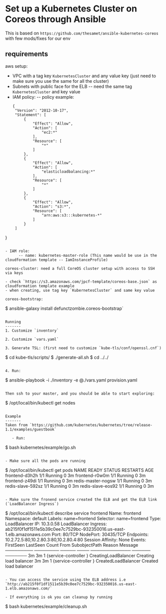 Set up a Kubernetes Cluster on Coreos through Ansible
========================================================================

This is based on `https://github.com/thesamet/ansible-kubernetes-coreos` with few mods/fixes for our env


requirements
------------
aws setup: 

   - VPC with a tag key `KubernetesCluster` and any value key (just need to make sure you use the same for all the cluster)
   - Subnets with public face for the ELB -- need the same tag `KubernetesCluster` and key value
   - IAM policy:
      -- policy example:
      ```
      {
       "Version": "2012-10-17",
       "Statement": [
           {
               "Effect": "Allow",
               "Action": [
                   "ec2:*"
               ],
               "Resource": [
                   "*"
               ]
           },
           {
               "Effect": "Allow",
               "Action": [
                   "elasticloadbalancing:*"
               ],
               "Resource": [
                   "*"
               ]
           },
           {
               "Effect": "Allow",
               "Action": "s3:*",
               "Resource": [
                   "arn:aws:s3:::kubernetes-*"
               ]
           }
       ]
   }
   ```

   - IAM role:
         -- name: kubernetes-master-role (This name would be use in the cloudformation template -- IamInstanceProfile)
    
coreos-cluster: need a full CoreOS cluster setup with access to SSH via keys

   - check `https://s3.amazonaws.com/jpcf-template/coreos-base.json` as cloudformation template example
   - when creating, use tag key `KubernetesCluster` and same key value

coreos-bootstrap:

   ```
   $ ansible-galaxy install defunctzombie.coreos-bootstrap`
   ```

Running
-------
1. Customize `inventory`

2. Customize `vars.yaml`

3. Generate TSL: (first need to customize `kube-tls/conf/openssl.cnf`)
   ```
   $ cd kube-tls/scripts/
   $ ./generate-all.sh
   $ cd ../../
   ```

4. Run:
```
$ ansible-playbook -i ./inventory  -e @./vars.yaml provision.yaml
```

Then ssh to your master, and you should be able to start exploring:
```
$ /opt/local/bin/kubectl get nodes
```

Example
-------
Taken from `https://github.com/kubernetes/kubernetes/tree/release-1.1/examples/guestbook`

   - Run:
   ```
   $ bash kubernetes/example/go.sh
   ```

   - Make sure all the pods are running
   ```
   $ /opt/local/bin/kubectl get pods
   NAME                 READY     STATUS    RESTARTS   AGE
   frontend-d3h2h       1/1       Running   0          3m
   frontend-r0w0m       1/1       Running   0          3m
   frontend-z49di       1/1       Running   0          3m
   redis-master-nogsw   1/1       Running   0          3m
   redis-slave-592sz    1/1       Running   0          3m
   redis-slave-eos92    1/1       Running   0          3m
   ```

   - Make sure the fronend service created the ELB and get the ELB link (`LoadBalancer Ingress`)
   ```
   $ /opt/local/bin/kubectl describe service frontend
   Name:       frontend
   Namespace:     default
   Labels:        name=frontend
   Selector:      name=frontend
   Type:       LoadBalancer
   IP:         10.3.0.58
   LoadBalancer Ingress:   ab215f0f1df1511e5b39c0ee7c7529bc-932350016.us-east-1.elb.amazonaws.com
   Port:       <unnamed>   80/TCP
   NodePort:      <unnamed>   30435/TCP
   Endpoints:     10.2.72.5:80,10.2.80.3:80,10.2.80.4:80
   Session Affinity: None
   Events:
     FirstSeen LastSeen Count From        SubobjectPath  Reason         Message
     ───────── ──────── ───── ────        ─────────────  ──────         ───────
     3m     3m    1  {service-controller }         CreatingLoadBalancer Creating load balancer
     3m     3m    1  {service-controller }         CreatedLoadBalancer  Created load balancer
   ```

   - You can access the service using the ELB address i.e `http://ab215f0f1df1511e5b39c0ee7c7529bc-932350016.us-east-1.elb.amazonaws.com/` 

   - If everything is ok you can cleanup by running
   ```
   $ bash kubernetes/example/cleanup.sh
   ```

